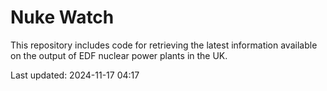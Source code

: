 # Nuke Watch

This repository includes code for retrieving the latest information available on the output of EDF nuclear power plants in the UK.

Last updated: 2024-11-17 04:17